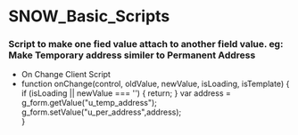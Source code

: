 # SNOW_Basic_Scripts

 ### Script to make one fied value attach to another field value. eg: Make Temporary address similer to Permanent Address
  - On Change Client Script
  - function onChange(control, oldValue, newValue, isLoading, isTemplate) {
      if (isLoading || newValue === '') {
         return;
     }
     var address = g_form.getValue("u_temp_address");
     g_form.setValue("u_per_address",address);   
 }
   

